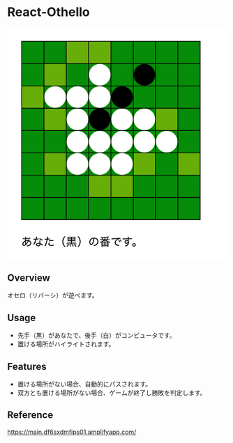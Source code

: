 # React-Othello

![gif](https://github.com/kawasaki-n/react-othello/blob/main/public/app-image.png)

## Overview

オセロ（リバーシ）が遊べます。  

## Usage
 - 先手（黒）があなたで、後手（白）がコンピュータです。
 - 置ける場所がハイライトされます。

## Features
 - 置ける場所がない場合、自動的にパスされます。
 - 双方とも置ける場所がない場合、ゲームが終了し勝敗を判定します。

## Reference

https://main.df6sxdmfips01.amplifyapp.com/
